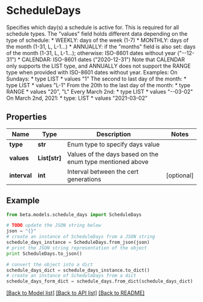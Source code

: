 # ScheduleDays

Specifies which day(s) a schedule is active for. This is required for all schedule types. The \"values\" field holds different data depending on the type of schedule: * WEEKLY: days of the week (1-7) * MONTHLY: days of the month (1-31, L, L-1...) * ANNUALLY: if the \"months\" field is also set: days of the month (1-31, L, L-1...); otherwise: ISO-8601 dates without year (\"--12-31\") * CALENDAR: ISO-8601 dates (\"2020-12-31\")  Note that CALENDAR only supports the LIST type, and ANNUALLY does not support the RANGE type when provided with ISO-8601 dates without year.  Examples:  On Sundays: * type LIST * values \"1\"  The second to last day of the month: * type LIST * values \"L-1\"  From the 20th to the last day of the month: * type RANGE * values \"20\", \"L\"  Every March 2nd: * type LIST * values \"--03-02\"  On March 2nd, 2021: * type: LIST * values \"2021-03-02\" 

## Properties
Name | Type | Description | Notes
------------ | ------------- | ------------- | -------------
**type** | **str** | Enum type to specify days value | 
**values** | **List[str]** | Values of the days based on the enum type mentioned above | 
**interval** | **int** | Interval between the cert generations | [optional] 

## Example

```python
from beta.models.schedule_days import ScheduleDays

# TODO update the JSON string below
json = "{}"
# create an instance of ScheduleDays from a JSON string
schedule_days_instance = ScheduleDays.from_json(json)
# print the JSON string representation of the object
print ScheduleDays.to_json()

# convert the object into a dict
schedule_days_dict = schedule_days_instance.to_dict()
# create an instance of ScheduleDays from a dict
schedule_days_form_dict = schedule_days.from_dict(schedule_days_dict)
```
[[Back to Model list]](../README.md#documentation-for-models) [[Back to API list]](../README.md#documentation-for-api-endpoints) [[Back to README]](../README.md)


